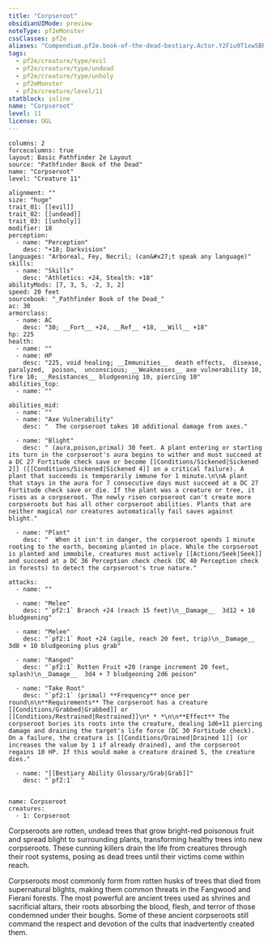 ```yaml
---
title: "Corpseroot"
obsidianUIMode: preview
noteType: pf2eMonster
cssClasses: pf2e
aliases: "Compendium.pf2e.book-of-the-dead-bestiary.Actor.Y2Fiu9T1xwSBPVTV" 
tags:
  - pf2e/creature/type/evil
  - pf2e/creature/type/undead
  - pf2e/creature/type/unholy
  - pf2eMonster
  - pf2e/creature/level/11
statblock: inline
name: "Corpseroot"
level: 11
license: OGL
---
```


```statblock
columns: 2
forcecolumns: true
layout: Basic Pathfinder 2e Layout
source: "Pathfinder Book of the Dead"
name: "Corpseroot"
level: "Creature 11"

alignment: ""
size: "huge"
trait_01: [[evil]]
trait_02: [[undead]]
trait_03: [[unholy]]
modifier: 18
perception:
  - name: "Perception"
    desc: "+18; Darkvision"
languages: "Arboreal, Fey, Necril; (can&#x27;t speak any language)"
skills:
  - name: "Skills"
    desc: "Athletics: +24, Stealth: +18"
abilityMods: [7, 3, 5, -2, 3, 2]
speed: 20 feet
sourcebook: "_Pathfinder Book of the Dead_"
ac: 30
armorclass:
  - name: AC
    desc: "30; __Fort__ +24, __Ref__ +18, __Will__ +18"
hp: 225
health:
  - name: ""
  - name: HP
    desc: "225, void healing; __Immunities__  death effects,  disease,  paralyzed,  poison,  unconscious; __Weaknesses__ axe vulnerability 10, fire 10; __Resistances__ bludgeoning 10, piercing 10"
abilities_top:
  - name: ""

abilities_mid:
  - name: ""
  - name: "Axe Vulnerability"
    desc: "  The corpseroot takes 10 additional damage from axes."

  - name: "Blight"
    desc: " (aura,poison,primal) 30 feet. A plant entering or starting its turn in the corpseroot's aura begins to wither and must succeed at a DC 27 Fortitude check save or become [[Conditions/Sickened|Sickened 2]] ([[Conditions/Sickened|Sickened 4]] on a critical failure). A plant that succeeds is temporarily immune for 1 minute.\n\nA plant that stays in the aura for 7 consecutive days must succeed at a DC 27 Fortitude check save or die. If the plant was a creature or tree, it rises as a corpseroot. The newly risen corpseroot can't create more corpseroots but has all other corpseroot abilities. Plants that are neither magical nor creatures automatically fail saves against blight."

  - name: "Plant"
    desc: "  When it isn't in danger, the corpseroot spends 1 minute rooting to the earth, becoming planted in place. While the corpseroot is planted and immobile, creatures must actively [[Actions/Seek|Seek]] and succeed at a DC 36 Perception check check (DC 40 Perception check in forests) to detect the corpseroot's true nature."

attacks:
  - name: ""

  - name: "Melee"
    desc: "`pf2:1` Branch +24 (reach 15 feet)\n__Damage__  3d12 + 10 bludgeoning"

  - name: "Melee"
    desc: "`pf2:1` Root +24 (agile, reach 20 feet, trip)\n__Damage__  3d8 + 10 bludgeoning plus grab"

  - name: "Ranged"
    desc: "`pf2:1` Rotten Fruit +20 (range increment 20 feet, splash)\n__Damage__  3d4 + 7 bludgeoning 2d6 poison"

  - name: "Take Root"
    desc: "`pf2:1` (primal) **Frequency** once per round\n\n**Requirements** The corpseroot has a creature [[Conditions/Grabbed|Grabbed]] or [[Conditions/Restrained|Restrained]]\n* * *\n\n**Effect** The corpseroot buries its roots into the creature, dealing 1d6+11 piercing damage and draining the target's life force (DC 30 Fortitude check). On a failure, the creature is [[Conditions/Drained|Drained 1]] (or increases the value by 1 if already drained), and the corpseroot regains 10 HP. If this would make a creature drained 5, the creature dies."

  - name: "[[Bestiary Ability Glossary/Grab|Grab]]"
    desc: "`pf2:1`  "
 
```

```encounter-table
name: Corpseroot
creatures:
  - 1: Corpseroot
```



Corpseroots are rotten, undead trees that grow bright-red poisonous fruit and spread blight to surrounding plants, transforming healthy trees into new corpseroots. These cunning killers drain the life from creatures through their root systems, posing as dead trees until their victims come within reach.

Corpseroots most commonly form from rotten husks of trees that died from supernatural blights, making them common threats in the Fangwood and Fierani forests. The most powerful are ancient trees used as shrines and sacrificial altars, their roots absorbing the blood, flesh, and terror of those condemned under their boughs. Some of these ancient corpseroots still command the respect and devotion of the cults that inadvertently created them.
